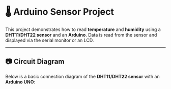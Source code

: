 # 🌡️ Arduino Sensor Project

This project demonstrates how to read **temperature** and **humidity** using a **DHT11/DHT22 sensor** and an **Arduino**. Data is read from the sensor and displayed via the serial monitor or an LCD.

---

## 📷 Circuit Diagram

Below is a basic connection diagram of the **DHT11/DHT22 sensor** with an **Arduino UNO**:

